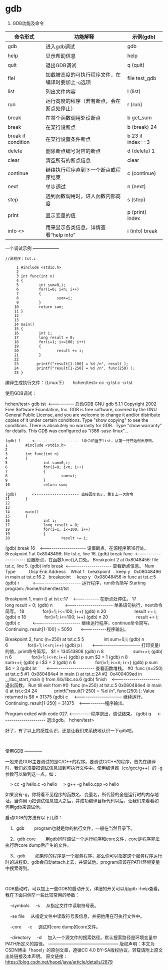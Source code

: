 # gdb

1. GDB功能及命令


命令形式 | 功能解释 | 示例(gdb)
--- | --- | ---
gdb | 进入gdb调试 | gdb
help | 显示帮助信息 | help
quit | 退出GDB调试|q (quit)
fiel <filename> | 加载被高度的可执行程序文件，在编译时要加上`-g`选项 | file test_gdb
list | 列出文件内容 | l (list)
run | 运行高度的程序（若有断点，会在断点处停止）| r (run)
break <function name> | 在某个函数调用处设断点 | b get_sum
break <line number> | 在某行设断点 | b (break) 24
break <line number> if condition | 在某行设置条件断点 | b 23 if index==3
delete <break number> | 删除断点编号对应的断点 | d (delete) 1
clear | 清空所有的断点信息 | clear
continue | 继续执行程序直到下一个断点或程序结束 | c (continue)
next | 单步调试 | n (next)
step | 遇到函数调用时，进入函数内部高度 | s (step)
print <value> | 显示变量的值 | p (print) index
info <> | 用来显示各类信息，详情查看“help info” | i (info) break


一个调试示例
——————
```
//源程序：tst.c

     1 #include <stdio.h>
     2
     3 int func(int n)
     4 {
     5         int sum=0,i;
     6         for(i=0; i<n; i++)
     7         {
     8                 sum+=i;
     9         }
    10         return sum;
    11 }
    12
    13
    14 main()
    15 {
    16         int i;
    17         long result = 0;
    18         for(i=1; i<=100; i++)
    19         {
    20                 result += i;
    21         }
    22
    23        printf("result[1-100] = %d /n", result );
    24        printf("result[1-250] = %d /n", func(250) );
    25 }
```

编译生成执行文件：（Linux下）
    hchen/test> cc -g tst.c -o tst

使用GDB调试：

hchen/test> gdb tst  <---------- 启动GDB
GNU gdb 5.1.1
Copyright 2002 Free Software Foundation, Inc.
GDB is free software, covered by the GNU General Public License, and you are
welcome to change it and/or distribute copies of it under certain conditions.
Type "show copying" to see the conditions.
There is absolutely no warranty for GDB.  Type "show warranty" for details.
This GDB was configured as "i386-suse-linux"...

```
(gdb) l     <-------------------- l命令相当于list，从第一行开始例出原码。
1        #include <stdio.h>
2
3        int func(int n)
4        {
5                int sum=0,i;
6                for(i=0; i<n; i++)
7                {
8                        sum+=i;
9                }
10               return sum;
```

```
(gdb)       <-------------------- 直接回车表示，重复上一次命令
11       }
12
13
14       main()
15       {
16               int i;
17               long result = 0;
18               for(i=1; i<=100; i++)
19               {
20                       result += i;   
```

(gdb) break 16    <-------------------- 设置断点，在源程序第16行处。
Breakpoint 1 at 0x8048496: file tst.c, line 16.
(gdb) break func  <-------------------- 设置断点，在函数func()入口处。
Breakpoint 2 at 0x8048456: file tst.c, line 5.
(gdb) info break  <-------------------- 查看断点信息。
Num Type           Disp Enb Address    What
1   breakpoint     keep y   0x08048496 in main at tst.c:16
2   breakpoint     keep y   0x08048456 in func at tst.c:5
(gdb) r           <--------------------- 运行程序，run命令简写
Starting program: /home/hchen/test/tst

Breakpoint 1, main () at tst.c:17    <---------- 在断点处停住。
17               long result = 0;
(gdb) n          <--------------------- 单条语句执行，next命令简写。
18               for(i=1; i<=100; i++)
(gdb) n
20                       result += i;
(gdb) n
18               for(i=1; i<=100; i++)
(gdb) n
20                       result += i;
(gdb) c          <--------------------- 继续运行程序，continue命令简写。
Continuing.
result[1-100] = 5050       <----------程序输出。

Breakpoint 2, func (n=250) at tst.c:5
5                int sum=0,i;
(gdb) n
6                for(i=1; i<=n; i++)
(gdb) p i        <--------------------- 打印变量i的值，print命令简写。
$1 = 134513808
(gdb) n
8                        sum+=i;
(gdb) n
6                for(i=1; i<=n; i++)
(gdb) p sum
$2 = 1
(gdb) n
8                        sum+=i;
(gdb) p i
$3 = 2
(gdb) n
6                for(i=1; i<=n; i++)
(gdb) p sum
$4 = 3
(gdb) bt        <--------------------- 查看函数堆栈。
#0  func (n=250) at tst.c:5
#1  0x080484e4 in main () at tst.c:24
#2  0x400409ed in __libc_start_main () from /lib/libc.so.6
(gdb) finish    <--------------------- 退出函数。
Run till exit from #0  func (n=250) at tst.c:5
0x080484e4 in main () at tst.c:24
24              printf("result[1-250] = %d /n", func(250) );
Value returned is $6 = 31375
(gdb) c     <--------------------- 继续运行。
Continuing.
result[1-250] = 31375    <----------程序输出。

Program exited with code 027. <--------程序退出，调试结束。
(gdb) q     <--------------------- 退出gdb。
hchen/test>

好了，有了以上的感性认识，还是让我们来系统地认识一下gdb吧。

 


使用GDB
————

一般来说GDB主要调试的是C/C++的程序。要调试C/C++的程序，首先在编译时，我们必须要把调试信息加到可执行文件中。使用编译器（cc/gcc/g++）的 -g 参数可以做到这一点。如：

    > cc -g hello.c -o hello
    > g++ -g hello.cpp -o hello

如果没有-g，你将看不见程序的函数名、变量名，所代替的全是运行时的内存地址。当你用-g把调试信息加入之后，并成功编译目标代码以后，让我们来看看如何用gdb来调试他。

启动GDB的方法有以下几种：

    1、gdb <program>
       program也就是你的执行文件，一般在当然目录下。

    2、gdb <program> core
       用gdb同时调试一个运行程序和core文件，core是程序非法执行后core dump后产生的文件。

    3、gdb <program> <PID>
       如果你的程序是一个服务程序，那么你可以指定这个服务程序运行时的进程ID。gdb会自动attach上去，并调试他。program应该在PATH环境变量中搜索得到。

 

GDB启动时，可以加上一些GDB的启动开关，详细的开关可以用gdb -help查看。我在下面只例举一些比较常用的参数：

    -symbols <file>
    -s <file>
    从指定文件中读取符号表。

    -se file
    从指定文件中读取符号表信息，并把他用在可执行文件中。

    -core <file>
    -c <file>
    调试时core dump的core文件。

    -directory <directory>
    -d <directory>
    加入一个源文件的搜索路径。默认搜索路径是环境变量中PATH所定义的路径。
————————————————
版权声明：本文为CSDN博主「haoel」的原创文章，遵循CC 4.0 BY-SA版权协议，转载请附上原文出处链接及本声明。
原文链接：https://blog.csdn.net/haoel/java/article/details/2879